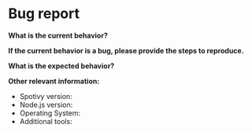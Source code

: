 <!-- Before creating an issue please make sure you are using the latest version of spotivy. -->

# Bug report

<!-- Issues which contain questions or support requests will be closed. -->

**What is the current behavior?**


**If the current behavior is a bug, please provide the steps to reproduce.**

<!-- A great way to do this is to provide your configuration via a GitHub repository -->
<!-- The most helpful is a minimal reproduction with instructions on how to reproduce -->
<!-- Repositories with too many files are not suitable -->
<!-- Please only add small code snippets directly into this issue -->
<!-- https://gist.github.com is a good place for longer code snippets -->
<!-- If your issue is caused by a dependency, please create an issue on the dependency repository instead -->

**What is the expected behavior?**

<!-- "It should work" is not a helpful explanation -->
<!-- Explain exactly how it should behave -->

**Other relevant information:**

- Spotivy version:
- Node.js version:
- Operating System:
- Additional tools:
